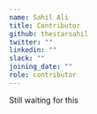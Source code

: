 ```yaml
---
name: Sahil Ali
title: Contributor
github: thestarsahil
twitter: ""
linkedin: ""
slack: ""
joining_date: ""
role: contributor
---
```


Still waiting for this
